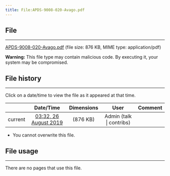 ```yaml
---
title: File:APDS-9008-020-Avago.pdf
---
```


## File
--------

[APDS-9008-020-Avago.pdf](https://wiki.elecrow.com/images/d/dc/APDS-9008-020-Avago.pdf) (file size: 876  KB, MIME type: application/pdf)

**Warning:** This file type may contain malicious code. By executing it, your system may be compromised.

## File history
--------

Click on a date/time to view the file as it appeared at that time.

|         |                          Date/Time                           | Dimensions  |                             User                             | Comment |
| :-----: | :----------------------------------------------------------: | :---------: | :----------------------------------------------------------: | :-----: |
| current | [03:32, 26 August 2019](https://wiki.elecrow.com/images/d/dc/APDS-9008-020-Avago.pdf) | (876 KB) | Admin (talk \| contribs) |         |

- You cannot overwrite this file.

## File usage
--------

There are no pages that use this file.